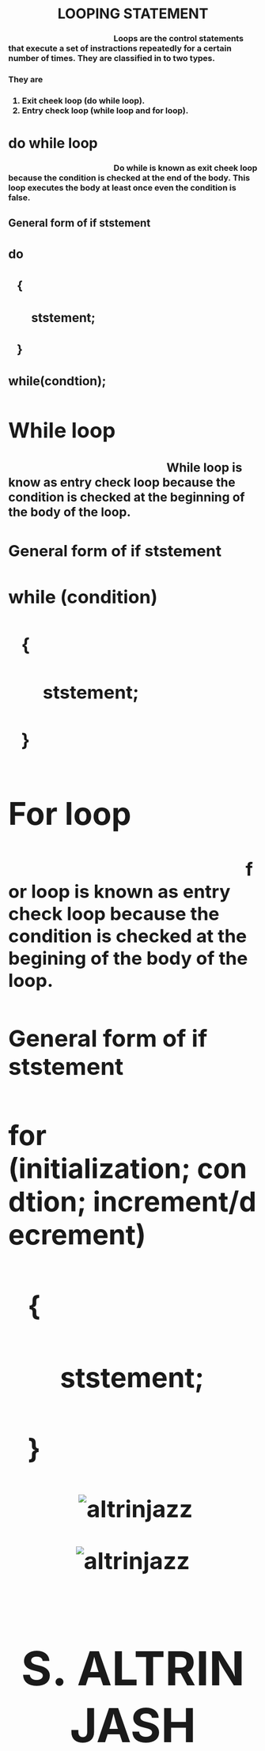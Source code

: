 <!---
Altrinjazz/Altrinjazz is a ✨ special ✨ repository because its `README.md` (this file) appears on your GitHub profile.
You can click the Preview link to take a look at your changes.
--->
<h1 align="center">LOOPING STATEMENT</h1>
<h3>&nbsp;&nbsp;&nbsp;&nbsp;&nbsp;&nbsp;&nbsp;&nbsp;&nbsp;&nbsp;&nbsp;&nbsp;&nbsp;&nbsp;&nbsp;&nbsp;&nbsp;&nbsp;&nbsp;&nbsp;&nbsp;&nbsp;&nbsp;&nbsp;&nbsp;&nbsp;&nbsp;&nbsp;&nbsp;&nbsp;&nbsp;&nbsp;&nbsp;&nbsp;&nbsp;&nbsp;&nbsp;&nbsp;&nbsp;&nbsp;&nbsp;&nbsp;&nbsp;&nbsp;&nbsp;&nbsp;&nbsp;&nbsp;&nbsp;&nbsp;&nbsp;&nbsp;&nbsp;&nbsp;&nbsp;Loops are the control statements that execute a set of instractions repeatedly for a certain number of times.&nbsp;They are classified in to two types. </h3>
<h3>They are</h3>
<h3>
    <ol>
         <div> 
                    <li> Exit cheek loop (do while loop).</li>
                    <li> Entry check loop (while loop and for loop).</li>
            </div>
    </ol>
</h3>
<h1>do while loop</h1>
<h3>&nbsp;&nbsp;&nbsp;&nbsp;&nbsp;&nbsp;&nbsp;&nbsp;&nbsp;&nbsp;&nbsp;&nbsp;&nbsp;&nbsp;&nbsp;&nbsp;&nbsp;&nbsp;&nbsp;&nbsp;&nbsp;&nbsp;&nbsp;&nbsp;&nbsp;&nbsp;&nbsp;&nbsp;&nbsp;&nbsp;&nbsp;&nbsp;&nbsp;&nbsp;&nbsp;&nbsp;&nbsp;&nbsp;&nbsp;&nbsp;&nbsp;&nbsp;&nbsp;&nbsp;&nbsp;&nbsp;&nbsp;&nbsp;&nbsp;&nbsp;&nbsp;&nbsp;&nbsp;&nbsp;&nbsp;Do while is known as exit cheek loop because the condition is checked at the end of the body.&nbsp;This loop executes the body at least once even the condition is false.</h3>
<h2>General form of if ststement<h/2>
<h3>do</h3>
<h3>&nbsp;&nbsp;&nbsp;{</h3>
<h3>&nbsp;&nbsp;&nbsp;&nbsp;&nbsp;&nbsp;&nbsp;&nbsp;ststement;</h3>
<h3>&nbsp;&nbsp;&nbsp;}</h3>
<h3>while(condtion);</h3>
<h1>While loop</h1>
<h3>&nbsp;&nbsp;&nbsp;&nbsp;&nbsp;&nbsp;&nbsp;&nbsp;&nbsp;&nbsp;&nbsp;&nbsp;&nbsp;&nbsp;&nbsp;&nbsp;&nbsp;&nbsp;&nbsp;&nbsp;&nbsp;&nbsp;&nbsp;&nbsp;&nbsp;&nbsp;&nbsp;&nbsp;&nbsp;&nbsp;&nbsp;&nbsp;&nbsp;&nbsp;&nbsp;&nbsp;&nbsp;&nbsp;&nbsp;&nbsp;&nbsp;&nbsp;&nbsp;&nbsp;&nbsp;&nbsp;&nbsp;&nbsp;&nbsp;&nbsp;&nbsp;&nbsp;&nbsp;&nbsp;&nbsp;While loop is know as entry check loop because the condition is checked at the beginning of the body of the loop.</h3>
<h2>General form of if ststement<h/2>
<h3>while (condition)</h3>
<h3>&nbsp;&nbsp;&nbsp;{</h3>
<h3>&nbsp;&nbsp;&nbsp;&nbsp;&nbsp;&nbsp;&nbsp;&nbsp;ststement;</h3>
<h3>&nbsp;&nbsp;&nbsp;}</h3>
<h1>For loop</h1>
<h3>&nbsp;&nbsp;&nbsp;&nbsp;&nbsp;&nbsp;&nbsp;&nbsp;&nbsp;&nbsp;&nbsp;&nbsp;&nbsp;&nbsp;&nbsp;&nbsp;&nbsp;&nbsp;&nbsp;&nbsp;&nbsp;&nbsp;&nbsp;&nbsp;&nbsp;&nbsp;&nbsp;&nbsp;&nbsp;&nbsp;&nbsp;&nbsp;&nbsp;&nbsp;&nbsp;&nbsp;&nbsp;&nbsp;&nbsp;&nbsp;&nbsp;&nbsp;&nbsp;&nbsp;&nbsp;&nbsp;&nbsp;&nbsp;&nbsp;&nbsp;&nbsp;&nbsp;&nbsp;&nbsp;&nbsp;for loop is known as entry check loop because the condition is checked at the begining of the body of the loop.</h3>
<h2>General form of if ststement<h/2>
<h3>for (initialization;&nbsp;condtion;&nbsp;increment/decrement)</h3>
<h3>&nbsp;&nbsp;&nbsp;{</h3>
<h3>&nbsp;&nbsp;&nbsp;&nbsp;&nbsp;&nbsp;&nbsp;&nbsp;ststement;</h3>
<h3>&nbsp;&nbsp;&nbsp;}</h3>
<p align="center">&nbsp;<img align="center" src="https://github-readme-stats.vercel.app/api?username=altrinjazz&show_icons=true&locale=en" alt="altrinjazz" /></p>
<p align="center"><img align="center" src="https://github-readme-streak-stats.herokuapp.com/?user=altrinjazz&" alt="altrinjazz" /></p>
<h1 align="center"> S. ALTRIN JASH</h1>